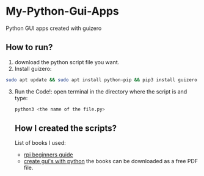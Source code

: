 # My-Python-Gui-Apps
Python GUI apps created with guizero

## How to run?
1. download the python script file you want.
2. Install guizero: 
```sh
sudo apt update && sudo apt install python-pip && pip3 install guizero
```
3. Run the Code!:
   open terminal in the directory where the script is and type:
   ```sh
   python3 <the name of the file.py>
   ```
   
   ## How I created the scripts?
   List of books I used:
   
   * [rpi beginners guide](https://magpi.raspberrypi.org/books/beginners-guide-4th-ed)
   * [create gui's with python](https://magpi.raspberrypi.org/books/create-guis)
   the books can be downloaded as a free PDF file.
